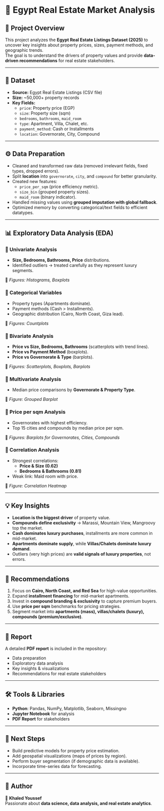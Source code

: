 # 🏡 Egypt Real Estate Market Analysis  

## 📌 Project Overview  
This project analyzes the **Egypt Real Estate Listings Dataset (2025)** to uncover key insights about property prices, sizes, payment methods, and geographic trends.  
The goal is to understand the drivers of property values and provide **data-driven recommendations** for real estate stakeholders.  

---

## 📂 Dataset  
- **Source:** Egypt Real Estate Listings (CSV file)  
- **Size:** ~50,000+ property records  
- **Key Fields:**
  - `price`: Property price (EGP)  
  - `size`: Property size (sqm)  
  - `bedrooms`, `bathrooms`, `maid_room`  
  - `type`: Apartment, Villa, Chalet, etc.  
  - `payment_method`: Cash or Installments  
  - `location`: Governorate, City, Compound  

---

## ⚙️ Data Preparation  
- Cleaned and transformed raw data (removed irrelevant fields, fixed types, dropped errors).  
- Split **location** into `governorate`, `city`, and `compound` for better granularity.  
- Created new features:
  - `price_per_sqm` (price efficiency metric).  
  - `size_bin` (grouped property sizes).  
  - `maid_room` (binary indicator).  
- Handled missing values using **grouped imputation with global fallback**.  
- Optimized memory by converting categorical/text fields to efficient datatypes.  

---

## 📊 Exploratory Data Analysis (EDA)  
### 🔹 Univariate Analysis  
- **Size, Bedrooms, Bathrooms, Price** distributions.  
- Identified outliers → treated carefully as they represent luxury segments.  

📌 *Figures: Histograms, Boxplots*  

### 🔹 Categorical Variables  
- Property types (Apartments dominate).  
- Payment methods (Cash > Installments).  
- Geographic distribution (Cairo, North Coast, Giza lead).  

📌 *Figures: Countplots*  

### 🔹 Bivariate Analysis  
- **Price vs Size, Bedrooms, Bathrooms** (scatterplots with trend lines).  
- **Price vs Payment Method** (boxplots).  
- **Price vs Governorate & Type** (barplots).  

📌 *Figures: Scatterplots, Boxplots, Barplots*  

### 🔹 Multivariate Analysis  
- Median price comparisons by **Governorate & Property Type**.  

📌 *Figure: Grouped Barplot*  

### 🔹 Price per sqm Analysis  
- Governorates with highest efficiency.  
- Top 15 cities and compounds by median price per sqm.  

📌 *Figures: Barplots for Governorates, Cities, Compounds*  

### 🔹 Correlation Analysis  
- Strongest correlations:  
  - **Price & Size (0.62)**  
  - **Bedrooms & Bathrooms (0.81)**  
- Weak link: Maid room with price.  

📌 *Figure: Correlation Heatmap*  

---

## 💡 Key Insights  
- **Location is the biggest driver** of property value.  
- **Compounds define exclusivity** → Marassi, Mountain View, Mangroovy top the market.  
- **Cash dominates luxury purchases**, installments are more common in mid-market.  
- **Apartments dominate supply**, while **Villas/Chalets dominate luxury demand**.  
- Outliers (very high prices) are **valid signals of luxury properties**, not errors.  

---

## 🎯 Recommendations  
1. Focus on **Cairo, North Coast, and Red Sea** for high-value opportunities.  
2. Expand **installment financing** for mid-market apartments.  
3. Invest in **compound branding & exclusivity** to capture premium buyers.  
4. Use **price per sqm** benchmarks for pricing strategies.  
5. Segment market into **apartments (mass), villas/chalets (luxury), compounds (premium/exclusive)**.  

---

## 📑 Report  
A detailed **PDF report** is included in the repository:  
- Data preparation  
- Exploratory data analysis  
- Key insights & visualizations  
- Recommendations for real estate stakeholders  

---

## 🛠️ Tools & Libraries  
- **Python**: Pandas, NumPy, Matplotlib, Seaborn, Missingno  
- **Jupyter Notebook** for analysis  
- **PDF Report** for stakeholders  

---

## 🚀 Next Steps  
- Build predictive models for property price estimation.  
- Add geospatial visualizations (maps of prices by region).  
- Perform buyer segmentation (if demographic data is available).  
- Incorporate time-series data for forecasting.  

---

## 📌 Author  
👤 **Khaled Youssef**  
Passionate about **data science, data analysis, and real estate analytics**.  
